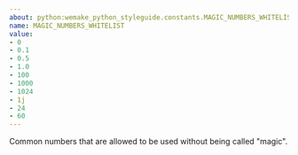 ```yaml
---
about: python:wemake_python_styleguide.constants.MAGIC_NUMBERS_WHITELIST
name: MAGIC_NUMBERS_WHITELIST
value:
- 0
- 0.1
- 0.5
- 1.0
- 100
- 1000
- 1024
- 1j
- 24
- 60
---
```


Common numbers that are allowed to be used without being called "magic".